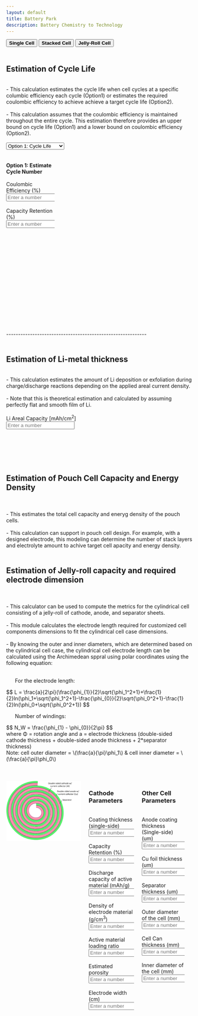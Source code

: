 ```yaml
---
layout: default
title: Battery Park
description: Battery Chemistry to Technology
---
```


<html lang="en">
<head>
    <meta charset="UTF-8">
    <meta name="viewport" content="width=device-width, initial-scale=1.0">
    <title>Number Input Operations</title>
    <script src="https://cdn.plot.ly/plotly-latest.min.js"></script>
</head>

<body> 
<!--<body onload="openCity(event, 'Single Cell'); onload="showInputFields()">*/-->

<div class="tab2">
  <button class="tablinks" onclick="openCity(event, 'Single Cell')"><b>Single Cell</b></button>
  <button class="tablinks" onclick="openCity(event, 'Stacked Cell')"><b>Stacked Cell</b></button>
  <button class="tablinks" onclick="openCity(event, 'Jelly-Roll Cell')"><b>Jelly-Roll Cell</b></button>
</div>

<!-- Tab content -->
<div id="Single Cell" class="tabcontent">
    <br>
    <h2> Estimation of Cycle Life </h2>
    <br>
      - This calculation estimates the cycle life when cell cycles at a specific columbic efficiency each cycle (Option1) or estimates the required coulombic efficiency to achieve achieve a target cycle life (Option2).
    <br>
    <br>
      - This calculation assumes that the coulombic efficiency is maintained throughout the entire cycle. This estimation therefore provides an upper bound on cycle life (Option1) and a lower bound on coulombic efficiency (Option2). 
    <br>
    <br>
    <select id="operationSelect" onchange="showInputFields()">
      <option value="cycle-life" selected>Option 1: Cycle Life</option>
      <option value="ce">Option 2: Required CE</option>
    </select>
    <br>
    <br>
    <div id="cycleLifeInputs" style="display: block;">
        <div class="columns">
            <div class="column">    
                <br>
                <b>Option 1: Estimate Cycle Number</b>
                <br><br>
                Coulombic Efficiency (%) <br>
                <input type="number" id="numberInput" placeholder="Enter a number" step="0.1" oninput="calculateCycleLife()">
                <br><br>
                Capacity Retention (%) <br>
                <input type="number" id="numberInput2" placeholder="Enter a number" step="0.1" oninput="calculateCycleLife()">
            </div>
            <div class="column">    
                <br>
                <div id="myPlot" style="width:600px;height:400px;"></div>
            </div> 
        </div>
    </div>
    <div id="requiredCEInputs" style="display: none;">
        <div class="columns">
            <div class="column">       
                <br>
                <b>Option 2: Estimate Required Coulombic Efficiency (%) to achieve N cycle life</b>
                <br><br>
                Targeted capacity retention(%) <br>
                <input type="number" id="numberInput3" placeholder="Enter a number" step="0.1" oninput="calculateRequiredCE()">
                <br><br>
                Targeted cycle life <br>
                <input type="number" id="numberInput4" placeholder="Enter a number" step="1" oninput="calculateRequiredCE()">
            </div>
            <div class="column">    
                <br>
                <div id="myPlot" style="width:600px;height:400px;"></div>
            </div> 
        </div>
    </div> 
        <!-- Output Section -->
    <h3 id="output"></h3>
    <br><br>
-----------------------------------------------------------
    <br><br>
    <div>
        <h2> Estimation of Li-metal thickness </h2>
        <br>
          - This calculation estimates the amount of Li deposition or exfoliation during charge/discharge reactions depending on the applied areal current density.
        <br>
        <br>
          - Note that this is theoretical estimation and calculated by assuming perfectly flat and smooth film of Li.
        <br>
        <br>
        Li Areal Capacity [mAh/cm<sup>2</sup>] <br>
        <input type="number" id="LiAC" placeholder="Enter a number" step="0.01" oninput="calculateLithickness()">
    </div>
    <br>
    <!-- Output Section -->
    <h3 id="output2"></h3>
    <br><br>
</div>

<!-- JavaScript -->
<script>
    let xValues = [];
    let yValues = [];
    let xTrace = [];
    let yTrace = [];

    function generatePlot() {
        xValues = [];
        yValues = [];
        
        const ce = parseFloat(document.getElementById('numberInput').value);

        if (!isNaN(ce) && ce > 0 && ce < 100) {
            for (let capacityRetention = 0; capacityRetention <= 100; capacityRetention += 1) {
                const cycleNumber = Math.round(Math.log(capacityRetention/100) / Math.log(ce/100));
                xValues.push(cycleNumber);
                yValues.push(capacityRetention);
            }
            Plotly.newPlot('myPlot', [
                {
                    x: xValues,
                    y: yValues,
                    mode: 'lines',
                    type: 'scatter',
                },
                {
                    x: xTrace,
                    y: yTrace,
                    mode: 'markers',
                    type: 'scatter',
                    marker: { color: 'red', size: 8 },
                }
            ], {
            title: 'Cycle Number vs Capacity Retention',
            xaxis: { title: 'Cycle Number' },
            yaxis: { title: 'Capacity Retention'}
            }
            );
        } else {
            console.error("Invalid CE input. Please enter a valid number.");
        }
    }    
    function showInputFields() {
        const operation = document.getElementById("operationSelect").value;
        document.getElementById("cycleLifeInputs").style.display = operation === "cycle-life" ? "block" : "none";
        document.getElementById("requiredCEInputs").style.display = operation === "ce" ? "block" : "none";
        document.getElementById("output").textContent = "";
    }
  
    function calculateCycleLife() {
        // Get the value of the input box and convert it to a number
        const input = parseFloat(document.getElementById('numberInput').value);
        const input2 = parseFloat(document.getElementById('numberInput2').value);

      // Check if input is a valid number
        if (!isNaN(input) && !isNaN(input2)) {
            const cycnumValue = Math.round(Math.log(input2/100)/Math.log(input/100));   
            document.getElementById('output').textContent = `The cell is expected to undergo ${cycnumValue} cycles`;
            
            xTrace = [cycnumValue];
            yTrace = [input2];
            
            generatePlot(); // Re-generate plot with new data
        } else {
          document.getElementById('output').textContent = "Please enter a valid number.";
        }
    }
    function calculateRequiredCE() {
        const input3 = parseFloat(document.getElementById('numberInput3').value);
        const input4 = parseFloat(document.getElementById('numberInput4').value);

        if (!isNaN(input3) && !isNaN(input4)) {
          // Perform cycle number calculation
          const ReqceValue = 100*(Math.exp(Math.log(input3/100)/input4)); 
          document.getElementById('output').textContent = 
            `The cell is required ${ReqceValue.toFixed(2)}% CE to achieve ${input4} cycle life`;
        } else {
          document.getElementById('output').textContent = "Please enter a valid number.";
        }
    }
    function calculateLithickness() {
        const LiAC = parseFloat(document.getElementById('LiAC').value);

        if (!isNaN(LiAC)) {
          const T_Li = 10000*LiAC*6.941/(26801.4814*0.534); 
          document.getElementById('output2').textContent = 
            `With areal capacity of Li, ${T_Li.toFixed(2)}um Li is stripped or deposited.`;
        } else {
          document.getElementById('output2').textContent = "Please enter a valid number.";
        }
      }
    
    window.onload = function() {
        showInputFields;
        generatePlot();
    };
</script>
    
<div id="Stacked Cell" class="tabcontent">
    <br>
    <h2> Estimation of Pouch Cell Capacity and Energy Density </h2>
    <br>
    <br>
  - This estimates the total cell capacity and eneryg density of the pouch cells.
    <br>
    <br>
  - This calculation can support in pouch cell design. For example, with a designed electrode, this modeling can determine the number of stack layers and electrolyte amount to achive target cell apacity and energy density.
</div>


<div id="Jelly-Roll Cell" class="tabcontent">
    <br>
    <h2> Estimation of Jelly-roll capacity and required electrode dimension </h2>
    <br>
    <br>
    - This calculator can be used to compute the metrics for the cylindrical cell consisting of a jelly-roll of cathode, anode, and separator sheets.
    <br>
    <br>
    - This module calculates the electrode length required for customized cell components dimensions to fit the cylindrical cell case dimensions.
    <br>
    <br>
    - By knowing the outer and inner diameters, which are determined based on the cylindrical cell case, the cylindrical cell electrode length can be calculated using the Archimedean sppral using polar coordinates using the following equation:
    <br>
    <br>
    <ul> For the electrode length: </ul>
    <script src='https://cdnjs.cloudflare.com/ajax/libs/mathjax/2.7.4/MathJax.js?config=default'></script>
    $$ L = \frac{a}{2\pi}(\frac{\phi_{1}}{2}\sqrt{\phi_1^2+1}+\frac{1}{2}ln(\phi_1+\sqrt{\phi_1^2+1}-\frac{\phi_{0}}{2}\sqrt{\phi_0^2+1}-\frac{1}{2}ln(\phi_0+\sqrt{\phi_0^2+1}) $$
    <br>
    <ul> Number of windings: </ul>
    $$ N_W = \frac{\phi_{1} - \phi_{0}}{2\pi} $$
    <br>
    where &Phi; = rotation angle and a = electrode thickness (double-sided cathode thickness + double-sided anode thickness + 2*separator thickness)
    <br>
    Note: cell outer diameter = \(\frac{a}{\pi}\phi_1\) & cell inner diameter = \(\frac{a}{\pi}\phi_0\) 
    <br>
    <br>
    <br>
    <br>
    <div class="columns">
        <div class="column">    
            <img src='https://github.com/donghee1025/Battery-Park/blob/main2/masthead/cylindrical%20spiral_wcaption.png?raw=true' alt="AcademicIndustry" style="width:500px; height:auto;">
        </div>
        <div class="column">   
                <h3> Cathode Parameters </h3>
                <br>
                Coating thickness (single-side) <br>
                <input type="number" id="cthi" placeholder="Enter a number" step="0.1" oninput="calculateDimension()">
                <br>
                <br>
                Capacity Retention (%) <br>
                <input type="number" id="capret" placeholder="Enter a number" step="0.1" oninput="calculateCycleLife()">
                <br>
                <br>
                Discharge capacity of active material (mAh/g) <br>
                <input type="number" id="discapa" placeholder="Enter a number" step="0.1" oninput="calculateCycleLife()">
                <br>
                <br>
                Density of electrode material (g/cm<sup>3</sup>) <br>
                <input type="number" id="densa" placeholder="Enter a number" step="0.1" oninput="calculateCycleLife()">
                <br>
                <br>
                Active material loading ratio <br>
                <input type="number" id="amlr" placeholder="Enter a number" step="0.1" oninput="calculateCycleLife()">
                <br>
                <br>         
                Estimated porosity <br>
                <input type="number" id="por" placeholder="Enter a number" step="0.1" oninput="calculateCycleLife()">
                <br>
                <br>  
                Electrode width (cm) <br>
                <input type="number" id="ewid" placeholder="Enter a number" step="0.1" oninput="calculateCycleLife()">
                <br>
        </div>
                <div class="column">   
                <h3> Other Cell Parameters </h3>
                <br>
                Anode coating thickness (Single-side) (um) <br>
                <input type="number" id="cthi" placeholder="Enter a number" step="0.1" oninput="calculateDimension()">
                <br>
                <br>
                Cu foil thickness (um) <br>
                <input type="number" id="capret" placeholder="Enter a number" step="0.1" oninput="calculateCycleLife()">
                <br>
                <br>
                Separator thickness (um) <br>
                <input type="number" id="discapa" placeholder="Enter a number" step="0.1" oninput="calculateCycleLife()">
                <br>
                <br>
                Outer diameter of the cell (mm) <br>
                <input type="number" id="densa" placeholder="Enter a number" step="0.1" oninput="calculateCycleLife()">
                <br>
                <br>
                Cell Can thickness (mm) <br>
                <input type="number" id="amlr" placeholder="Enter a number" step="0.1" oninput="calculateCycleLife()">
                <br>
                <br>         
                Inner diameter of the cell (mm) <br>
                <input type="number" id="por" placeholder="Enter a number" step="0.1" oninput="calculateCycleLife()">
                <br>
        </div>
  <!-- Output Section -->
      <p id="output"></p>
        </div>        
  </div>
</div>

</body>
